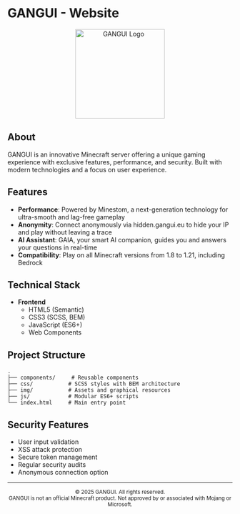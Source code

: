 # GANGUI - Website

<div align="center">
  <img src="img/logo.png" alt="GANGUI Logo" width="200"/>
</div>

## About

GANGUI is an innovative Minecraft server offering a unique gaming experience with exclusive features, performance, and security. Built with modern technologies and a focus on user experience.

## Features

- **Performance**: Powered by Minestom, a next-generation technology for ultra-smooth and lag-free gameplay
- **Anonymity**: Connect anonymously via hidden.gangui.eu to hide your IP and play without leaving a trace
- **AI Assistant**: GAIA, your smart AI companion, guides you and answers your questions in real-time
- **Compatibility**: Play on all Minecraft versions from 1.8 to 1.21, including Bedrock

## Technical Stack

- **Frontend**
  - HTML5 (Semantic)
  - CSS3 (SCSS, BEM)
  - JavaScript (ES6+)
  - Web Components

## Project Structure

```
.
├── components/     # Reusable components
├── css/           # SCSS styles with BEM architecture
├── img/           # Assets and graphical resources
├── js/            # Modular ES6+ scripts
└── index.html     # Main entry point
```

## Security Features

- User input validation
- XSS attack protection
- Secure token management
- Regular security audits
- Anonymous connection option

---

<div align="center">
  <sub>© 2025 GANGUI. All rights reserved.</sub>
  <br>
  <sub>GANGUI is not an official Minecraft product. Not approved by or associated with Mojang or Microsoft.</sub>
</div> 
